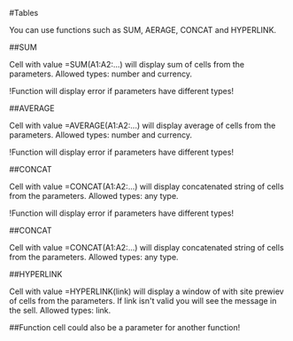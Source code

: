 #Tables

You can use functions such as SUM, AERAGE, CONCAT and HYPERLINK.

##SUM

Cell with value =SUM(A1:A2:...) will display sum of cells from the parameters.
Allowed types: number and currency.

!Function will display error if parameters have different types!

##AVERAGE

Cell with value =AVERAGE(A1:A2:...) will display average of cells from the parameters.
Allowed types: number and currency.

!Function will display error if parameters have different types!

##CONCAT

Cell with value =CONCAT(A1:A2:...) will display concatenated string of cells from the parameters.
Allowed types: any type.

!Function will display error if parameters have different types!

##CONCAT

Cell with value =CONCAT(A1:A2:...) will display concatenated string of cells from the parameters.
Allowed types: any type.


##HYPERLINK

Cell with value =HYPERLINK(link) will display a window of with site prewiev of cells from the parameters.
If link isn't valid you will see the message in the sell.
Allowed types: link.

##Function cell could also be a parameter for another function!
